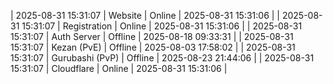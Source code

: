 | 2025-08-31 15:31:07 | Website | Online | 2025-08-31 15:31:06 |
| 2025-08-31 15:31:07 | Registration | Online | 2025-08-31 15:31:06 |
| 2025-08-31 15:31:07 | Auth Server | Offline | 2025-08-18 09:33:31 |
| 2025-08-31 15:31:07 | Kezan (PvE) | Offline | 2025-08-03 17:58:02 |
| 2025-08-31 15:31:07 | Gurubashi (PvP) | Offline | 2025-08-23 21:44:06 |
| 2025-08-31 15:31:07 | Cloudflare | Online | 2025-08-31 15:31:06 |
